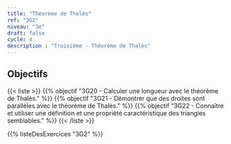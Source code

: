 ```yaml
---
title: "Théorème de Thalès"
ref: "3G2"
niveau: "3e"
draft: false
cycle: 4
description : "Troisième - Théorème de Thalès"
---
```



<h2 class="ui horizontal divider header">Objectifs</h2>

{{< liste >}}
	{{% objectif "3G20 - Calculer une longueur avec le théorème de Thalès." %}}
	{{% objectif "3G21 - Démontrer que des droites sont parallèles avec le théorème de Thalès." %}}
	{{% objectif "3G22 - Connaître et utiliser une définition et une propriété caractéristique des triangles semblables." %}}
{{< /liste >}}



{{% listeDesExercices "3G2" %}}
